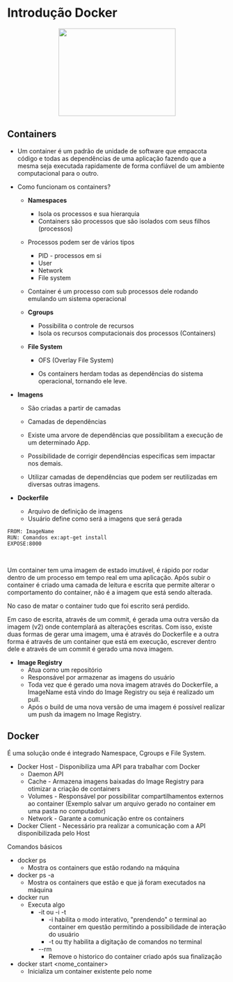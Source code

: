 # Introdução Docker

<p align="center">
  <img width="269" height="201" src="https://www.cloudlabs.com.br//wp-content/uploads/2017/07/whale-docker-logo.png">
</p>


## Containers

- Um container é um padrão de unidade de software que empacota código e todas as dependências de uma aplicação fazendo que a mesma seja executada rapidamente de forma confiável de um ambiente computacional para o outro.

- Como funcionam os containers?

  - **Namespaces**

    - Isola os processos e sua hierarquia
    - Containers são processos que são isolados com seus filhos (processos)

  - Processos podem ser de vários tipos

    - PID - processos em si
    - User 
    - Network
    - File system

  - Container é um processo com sub processos dele rodando emulando um sistema operacional

  - **Cgroups**

    - Possibilita o controle de recursos
    - Isola os recursos computacionais dos processos (Containers)

  - **File System**

    - OFS (Overlay File System)

    - Os containers herdam todas as dependências do sistema operacional, tornando ele leve.

      

- **Imagens**

  - São criadas a partir de camadas

  - Camadas de dependências

  - Existe uma arvore de dependências que possibilitam a execução de um determinado App.

  - Possibilidade de corrigir dependências especificas sem impactar nos demais.

  - Utilizar camadas de dependências que podem ser reutilizadas em diversas outras imagens.

    

- **Dockerfile**

  - Arquivo de definição de imagens
  - Usuário define como será a imagens que será gerada

```
FROM: ImageName
RUN: Comandos ex:apt-get install
EXPOSE:8000
```

​		

Um container tem uma imagem de estado imutável, é rápido por rodar dentro de um processo em tempo real em uma aplicação. Após subir o container é criado uma camada de leitura e escrita que permite alterar o comportamento do container, não é a imagem que está sendo alterada. 

No caso de matar o container tudo que foi escrito será perdido.

Em caso de escrita, através de um commit, é gerada uma outra versão da imagem (v2) onde contemplará as alterações escritas. Com isso, existe duas formas de gerar uma imagem, uma é através do Dockerfile e a outra forma é através de um container que está em execução, escrever dentro dele e através de um commit é gerado uma nova imagem.

- **Image Registry**
  - Atua como um repositório
  - Responsável por armazenar as imagens do usuário
  - Toda vez que é gerado uma nova imagem através do Dockerfile, a ImageName está vindo do Image Registry ou seja é realizado um pull.
  - Após o build de uma nova versão de uma imagem é possível realizar um push da imagem no Image Registry.



## Docker

É uma solução onde é integrado Namespace, Cgroups e File System.

- Docker Host - Disponibiliza uma API para trabalhar com Docker
  - Daemon API
  - Cache - Armazena imagens baixadas do Image Registry para otimizar a criação de containers
  - Volumes - Responsável por possibilitar compartilhamentos externos ao container (Exemplo salvar um arquivo gerado no container em uma pasta no computador)
  - Network -  Garante a comunicação entre os containers
- Docker Client - Necessário pra realizar a comunicação com a API disponibilizada pelo Host



Comandos básicos

- docker ps
  - Mostra os containers que estão rodando na máquina
- docker ps -a
  - Mostra os containers que estão e que já foram executados na máquina
- docker run
  - Executa algo
    - -it ou -i -t
      - -i habilita o modo interativo, "prendendo" o terminal ao container em questão permitindo a possibilidade de interação do usuário
      - -t ou tty habilita a digitação de comandos no terminal
    - --rm
      - Remove o historico do container criado após sua finalização
- docker start <nome_container>
  - Inicializa um container existente pelo nome
